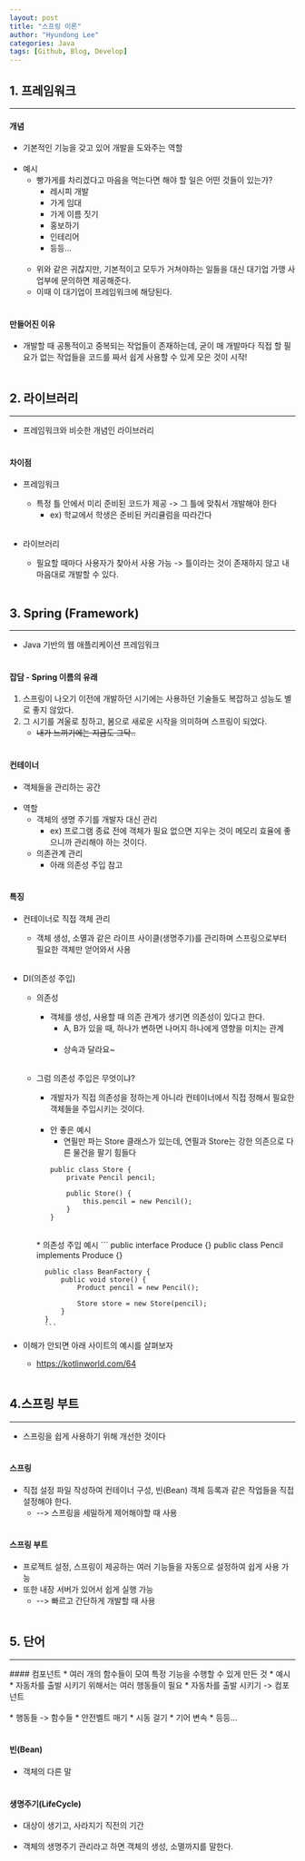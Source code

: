 ```yaml
---
layout: post
title: "스프링 이론"
author: "Hyundong Lee"
categories: Java
tags: [Github, Blog, Develop]
---
```


## 1. 프레임워크
<hr/>

#### 개념
* 기본적인 기능을 갖고 있어 개발을 도와주는 역할
<br/><br/>
* 예시
	* 빵가게를 차리겠다고 마음을 먹는다면 해야 할 일은 어떤 것들이 있는가?
		* 레시피 개발
		* 가게 임대
		* 가게 이름 짓기
		* 홍보하기
		* 인테리어
		* 등등...
<br/><br/>
	* 위와 같은 귀찮지만, 기본적이고 모두가 거쳐야하는 일들을 대신 대기업 가맹 사업부에 문의하면 제공해준다.
	* 이때 이 대기업이 프레임워크에 해당된다.
<br/><br/>

#### 만들어진 이유
* 개발할 때 공통적이고 중복되는 작업들이 존재하는데, 굳이 매 개발마다 직접 할 필요가 없는 작업들을 코드를 짜서 쉽게 사용할 수 있게 모은 것이 시작!
<br/><br/>

## 2. 라이브러리
<hr/>

* 프레임워크와 비슷한 개념인 라이브러리
<br/><br/>

#### 차이점
* 프레임워크
	* 특정 틀 안에서 미리 준비된 코드가 제공 -> 그 틀에 맞춰서 개발해야 한다
		* ex) 학교에서 학생은 준비된 커리큘럼을 따라간다
<br/><br/>

* 라이브러리
	* 필요할 때마다 사용자가 찾아서 사용 가능 -> 틀이라는 것이 존재하지 않고 내 마음대로 개발할 수 있다.
<br/><br/>

## 3. Spring (Framework)
<hr/>

* Java 기반의 웹 애플리케이션 프레임워크
<br/><br/>

#### 잡담 - Spring 이름의 유래
1. 스프링이 나오기 이전에 개발하던 시기에는 사용하던 기술들도 복잡하고 성능도 별로 좋지 않았다.
2. 그 시기를 겨울로 칭하고, 봄으로 새로운 시작을 의미하며 스프링이 되었다.
	* ~~내가 느끼기에는 지금도 그닥..~~
<br/><br/>

#### 컨테이너
* 객체들을 관리하는 공간
<br/><br/>	
* 역할
	* 객체의 생명 주기를 개발자 대신 관리
		* ex) 프로그램 종료 전에 객체가 필요 없으면 지우는 것이 메모리 효율에 좋으니까 관리해야 하는 것이다.
	* 의존관계 관리
		* 아래 의존성 주입 참고
<br/><br/>

#### 특징
* 컨테이너로 직접 객체 관리
	* 객체 생성, 소멸과 같은 라이프 사이클(생명주기)를 관리하며 스프링으로부터 필요한 객체만 얻어와서 사용
<br/><br/>

* DI(의존성 주입)
	* 의존성
		* 객체를 생성, 사용할 때 의존 관계가 생기면 의존성이 있다고 한다.
			* A, B가 있을 때, 하나가 변하면 나머지 하나에게 영향을 미치는 관계
<br/><br/>			
			* 상속과 달라요~
<br/><br/>

	* 그럼 의존성 주입은 무엇이냐?
		* 개발자가 직접 의존성을 정하는게 아니라 컨테이너에서 직접 정해서 필요한 객체들을 주입시키는 것이다.
        <br/><br/>
	    * 안 좋은 예시
		    * 연필만 파는 Store 클래스가 있는데, 연필과 Store는 강한 의존으로 다른 물건을 팔기 힘들다
            ```
            public class Store {
                private Pencil pencil;
                            
                public Store() {
                    this.pencil = new Pencil();
                }
            }
            ```
        <br/>
        * 의존성 주입 예시
            ```
            public interface Produce {}
            public class Pencil implements Produce {}
                        
            public class BeanFactory {
                public void store() {
                    Product pencil = new Pencil();
                                
                    Store store = new Store(pencil);
                }
            }
            ```

* 이해가 안되면 아래 사이트의 예시를 살펴보자
	* <https://kotlinworld.com/64>
<br/><br/>

## 4.스프링 부트
<hr/>

* 스프링을 쉽게 사용하기 위해 개선한 것이다
<br/><br/>

#### 스프링
* 직접 설정 파일 작성하여 컨테이너 구성, 빈(Bean) 객체 등록과 같은 작업들을 직접 설정해야 한다.
    * --> 스프링을 세밀하게 제어해야할 때 사용
<br/><br/>

#### 스프링 부트
* 프로젝트 설정, 스프링이 제공하는 여러 기능들을 자동으로 설정하여 쉽게 사용 가능
* 또한 내장 서버가 있어서 쉽게 실행 가능
    * --> 빠르고 간단하게 개발할 때 사용
<br/><br/>

## 5. 단어
<hr/>
#### 컴포넌트
* 여러 개의 함수들이 모여 특정 기능을 수행할 수 있게 만든 것
	* 예시
		* 자동차를 출발 시키기 위해서는 여러 행동들이 필요
			* 자동차를 출발 시키기 -> 컴포넌트
            <br/><br/>
			* 행동들 -> 함수들
				* 안전벨트 매기
				* 시동 걸기
				* 기어 변속
				* 등등...
<br/><br/>

#### 빈(Bean)
* 객체의 다른 말
<br/><br/>

#### 생명주기(LifeCycle)
* 대상이 생기고, 사라지기 직전의 기간
<br/><br/>	
* 객체의 생명주기 관리라고 하면 객체의 생성, 소멸까지를 말한다.